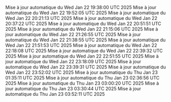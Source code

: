 Mise à jour automatique du Wed Jan 22 19:38:00 UTC 2025
Mise à jour automatique du Wed Jan 22 19:52:05 UTC 2025
Mise à jour automatique du Wed Jan 22 20:21:13 UTC 2025
Mise à jour automatique du Wed Jan 22 20:37:22 UTC 2025
Mise à jour automatique du Wed Jan 22 20:51:51 UTC 2025
Mise à jour automatique du Wed Jan 22 21:15:06 UTC 2025
Mise à jour automatique du Wed Jan 22 21:26:55 UTC 2025
Mise à jour automatique du Wed Jan 22 21:38:55 UTC 2025
Mise à jour automatique du Wed Jan 22 21:51:53 UTC 2025
Mise à jour automatique du Wed Jan 22 22:18:08 UTC 2025
Mise à jour automatique du Wed Jan 22 22:39:32 UTC 2025
Mise à jour automatique du Wed Jan 22 22:51:55 UTC 2025
Mise à jour automatique du Wed Jan 22 23:18:09 UTC 2025
Mise à jour automatique du Wed Jan 22 23:39:31 UTC 2025
Mise à jour automatique du Wed Jan 22 23:52:02 UTC 2025
Mise à jour automatique du Thu Jan 23 01:35:11 UTC 2025
Mise à jour automatique du Thu Jan 23 02:36:56 UTC 2025
Mise à jour automatique du Thu Jan 23 03:00:20 UTC 2025
Mise à jour automatique du Thu Jan 23 03:30:44 UTC 2025
Mise à jour automatique du Thu Jan 23 03:52:11 UTC 2025
